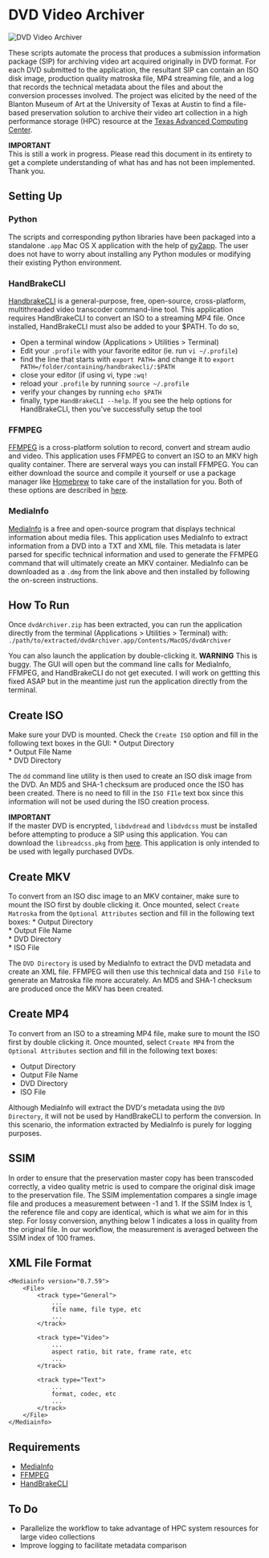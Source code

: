 # DVD Video Archiver

![DVD Video Archiver](https://dl.dropboxusercontent.com/u/25652072/DVD-Video-Archiver.jpg)

These scripts automate the process that produces a submission information package (SIP) for archiving video art acquired originally in DVD format. For each DVD submitted to the application,
the resultant SIP can contain an ISO disk image, production quality matroska file, MP4 streaming file, and a log that records the technical metadata about the files and about the conversion processes involved. The project was elicited by the need of the Blanton Museum of Art at the University of Texas at Austin to find a file-based preservation solution to archive their video art collection 
in a high performance storage (HPC) resource at the [Texas Advanced Computing Center](http://www.tacc.utexas.edu/).

**IMPORTANT**  
This is still a work in progress. Please read this document in its entirety to get a complete understanding of what has and has not been implemented. Thank you.


## Setting Up

### Python

The scripts and corresponding python libraries have been packaged into a standalone `.app` Mac OS X application with the help of [py2app](http://wiki.python.org/moin/MacPython/py2app). The user does not have to worry about installing any Python modules or modifying their existing Python environment. 

### HandBrakeCLI

[HandbrakeCLI](http://mediainfo.sourceforge.net/en/Download/Mac_OS) is a general-purpose, free, open-source, cross-platform, multithreaded video transcoder command-line tool. This application requires HandBrakeCLI to convert an ISO to a streaming MP4 file. Once installed, HandBrakeCLI must also be added to your $PATH. To do so, 

* Open a terminal window (Applications > Utilities > Terminal)   
* Edit your `.profile` with your favorite editor (ie. run `vi ~/.profile`)    
* find the line that starts with `export PATH=` and change it to `export PATH=/folder/containing/handbrakecli/:$PATH`  
* close your editor (if using vi, type `:wq!`  
* reload your `.profile` by running `source ~/.profile`  
* verify your changes by running `echo $PATH`  
* finally, type `HandBrakeCLI --help`. If you see the help options for HandBrakeCLI, then you've successfully setup the tool   

### FFMPEG

[FFMPEG](http://ffmpeg.org/ffmpeg.html) is a cross-platform solution to record, convert and stream audio and video. This application uses FFMPEG to convert an ISO to an MKV high quality container. There are serveral ways you can install FFMPEG. You can either download the source and compile it yourself or use a package manager like [Homebrew](http://mxcl.github.io/homebrew/) to take care of the installation for you. Both of these options are described in [here](http://ffmpeg.org/trac/ffmpeg/wiki/MacOSXCompilationGuide).

### MediaInfo

[MediaInfo](http://mediainfo.sourceforge.net/en/Download/Mac_OS) is a free and open-source program that displays technical information about media files. This application uses MediaInfo to extract information from a DVD into a TXT and XML file. This metadata is later parsed for specific technical information and used to generate the FFMPEG command that will ultimately create an MKV container. MediaInfo can be downloaded as a `.dmg` from the link above and then installed by following the on-screen instructions.


## How To Run

Once `dvdArchiver.zip` has been extracted, you can run the application directly from the terminal (Applications > Utilities > Terminal) with:
	`./path/to/extracted/dvdArchiver.app/Contents/MacOS/dvdArchiver`

You can also launch the application by double-clicking it. 
**WARNING**
This is buggy. The GUI will open but the command line calls for MediaInfo, FFMPEG, and HandBrakeCLI do not get executed. I will work on gettting this fixed ASAP but in the meantime just run the application directly from the terminal.


## Create ISO

Make sure your DVD is mounted. Check the `Create ISO` option and fill in the following text boxes in the GUI:
	* Output Directory  
	* Output File Name  
	* DVD Directory  

The `dd` command line utility is then used to create an ISO disk image from the DVD. An MD5 and SHA-1 checksum are produced once the ISO has been created. There is no need to fill in the `ISO FIle` text box since this information will not be used during the ISO creation process.  

**IMPORTANT**   
If the master DVD is encrypted, `libdvdread` and `libdvdcss` must be installed before attempting to produce a SIP using this application. You can download the `libreadcss.pkg` from [here](http://download.videolan.org/pub/videolan/libdvdcss/1.2.11/macosx/). This application is only intended to be used with legally purchased DVDs.  


## Create MKV

To convert from an ISO disc image to an MKV container, make sure to mount the ISO first by double clicking it. Once mounted, select `Create Matroska` from the `Optional Attributes` section and fill in the following text boxes:
	* Output Directory    
	* Output File Name   
	* DVD Directory    
	* ISO File   

The `DVD Directory` is used by MediaInfo to extract the DVD metadata and create an XML file. FFMPEG will then use this technical data and `ISO File` to generate an Matroska file more accurately. An MD5 and SHA-1 checksum are produced once the MKV has been created.


## Create MP4

To convert from an ISO to a streaming MP4 file, make sure to mount the ISO first by double clicking it. Once mounted, select `Create MP4` from the `Optional Attributes` section and fill in the following text boxes:
  * Output Directory        
  * Output File Name   
  * DVD Directory        
  * ISO File

Although MediaInfo will extract the DVD's metadata using the `DVD Directory`, it will not be used by HandBrakeCLI to perform the conversion. In this scenario, the information extracted by MediaInfo is purely for logging purposes.    


## SSIM

In order to ensure that the preservation master copy has been transcoded correctly, a video quality metric is used to compare the original disk image to the preservation file. The SSIM implementation compares a single image file and produces a measurement between -1 and 1. If the SSIM Index is 1, the reference file and copy are identical, which is what we aim for in this step. For lossy conversion, anything below 1 indicates a loss in quality from the original file. In our workflow, the measurement is averaged between the SSIM index of 100 frames.


## XML File Format

```
<Mediainfo version="0.7.59">
	<File>
		<track type="General">
			...
			file name, file type, etc
			...
		</track>

		<track type="Video">
			...
			aspect ratio, bit rate, frame rate, etc
			...
		</track>

		<track type="Text">
			...
			format, codec, etc
			...
		</track>
	</File>
</Mediainfo>
```


## Requirements

* [MediaInfo](http://mediainfo.sourceforge.net/en)
* [FFMPEG](http://ffmpeg.org/ffmpeg.html)
* [HandBrakeCLI](https://trac.handbrake.fr/wiki/CLIGuide)


## To Do

* Parallelize the workflow to take advantage of HPC system resources for large video collections
* Improve logging to facilitate metadata comparison 
